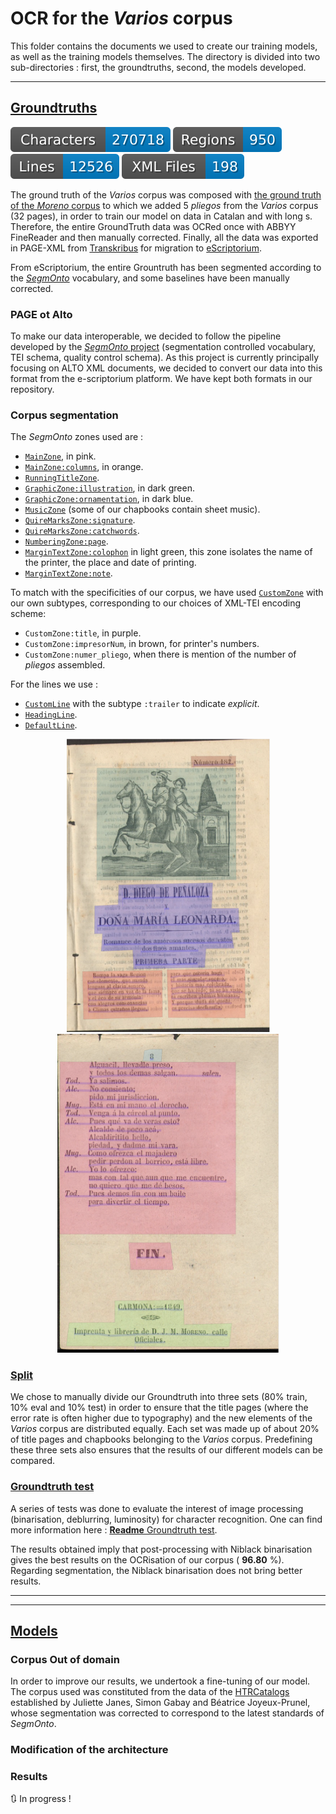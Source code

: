 # OCR for the _Varios_ corpus #

This folder contains the documents we used to create our training models, as well as the training models themselves. The directory is divided into two sub-directories : first, the groundtruths, second, the models developed.
******
## [Groundtruths](https://github.com/DesenrollandoElCordel/FoNDUE-Spanish-chapbooks-Dataset/tree/main/Grountruth) ##
![characters badge](badges/characters.svg) ![regions badge](badges/regions.svg) ![lines badge](badges/lines.svg) ![files badge](badges/files.svg)

The ground truth of the _Varios_ corpus was composed with [the ground truth of the _Moreno_ corpus](https://github.com/DesenrollandoElCordel/Moreno-OCR-files/tree/main/Moreno-GroundTruth) to which we added 5 _pliegos_ from the _Varios_ corpus (32 pages), in order to train our model on data in Catalan and with long s. Therefore, the entire GroundTruth data was OCRed once with ABBYY FineReader and then manually corrected. Finally, all the data was exported in PAGE-XML from [Transkribus](https://readcoop.eu/transkribus/?sc=Transkribus) for migration to [eScriptorium](https://gitlab.inria.fr/scripta/escriptorium). 

From eScriptorium, the entire Grountruth has been segmented according to the [_SegmOnto_](https://github.com/SegmOnto/Guidelines) vocabulary, and some baselines have been manually corrected. 

### PAGE ot Alto ###

To make our data interoperable, we decided to follow the pipeline developed by the [_SegmOnto_ project](https://hal.archives-ouvertes.fr/hal-03336528) (segmentation controlled vocabulary, TEI schema, quality control schema). As this project is currently  principally focusing on ALTO XML documents, we decided to convert our data into this format from the e-scriptorium platform. 
We have kept both formats in our repository.

### Corpus segmentation ####

The _SegmOnto_ zones used are : 

- [`MainZone`](https://github.com/SegmOnto/Guidelines/blob/main/zones/MainZone/MainZone.md), in pink.
- [`MainZone:columns`](https://github.com/SegmOnto/Guidelines/blob/main/zones/MainZone/MainZone.md), in orange.
- [`RunningTitleZone`](https://github.com/SegmOnto/Guidelines/blob/main/zones/RunningTitleZone/RunningTitleZone.md).
- [`GraphicZone:illustration`](https://github.com/SegmOnto/Guidelines/blob/main/zones/GraphicZone/DecorationZone.md), in dark green.
- [`GraphicZone:ornamentation`](https://github.com/SegmOnto/Guidelines/blob/main/zones/GraphicZone/DecorationZone.md), in dark blue. 
- [`MusicZone`](https://github.com/SegmOnto/Guidelines/blob/main/zones/MusicZone/MusicZone.md) (some of our chapbooks contain sheet music). 
- [`QuireMarksZone:signature`](https://github.com/SegmOnto/Guidelines/blob/main/zones/QuireMarksZone/QuireMarksZone.md).
- [`QuireMarksZone:catchwords`](https://github.com/SegmOnto/Guidelines/blob/main/zones/QuireMarksZone/QuireMarksZone.md).
- [`NumberingZone:page`](https://github.com/SegmOnto/Guidelines/blob/main/zones/NumberingZone/NumberingZone.md).
- [`MarginTextZone:colophon`](https://github.com/SegmOnto/Guidelines/blob/main/zones/MarginTextZone/MarginTextZone.md) in light green, this zone isolates the name of the printer, the place and date of printing.
- [`MarginTextZone:note`](https://github.com/SegmOnto/Guidelines/blob/main/zones/MarginTextZone/MarginTextZone.md).

To match with the specificities of our corpus, we have used [`CustomZone`](https://github.com/SegmOnto/Guidelines/blob/main/zones/CustomZone/CustomZone.md) with our own subtypes, corresponding to our choices of XML-TEI encoding scheme: 

- `CustomZone:title`, in purple. 
- `CustomZone:impresorNum`, in brown, for printer's numbers.
- `CustomZone:numer_pliego`, when there is mention of the number of _pliegos_ assembled.
 
For the lines we use : 
-  [`CustomLine`](https://github.com/SegmOnto/Guidelines/blob/main/lines/CustomLine/CustomLine.md) with the subtype `:trailer` to indicate _explicit_. 
-  [`HeadingLine`](https://github.com/SegmOnto/Guidelines/blob/main/lines/HeadingLine/HeadingLine.md). 
-  [`DefaultLine`](https://github.com/SegmOnto/Guidelines/blob/main/lines/DefaultLine/DefaultLine.md).
<p class="float" align="center">
    <img src="Readme-picture/Moreno_172.png" width="325"/>
  <img src="Readme-picture/Moreno_097.png" width="355"/>
  </p>
 


### [Split](https://github.com/DesenrollandoElCordel/Varios-OCR-files/tree/main/Grountruths/Split) ####

We chose to manually divide our Groundtruth into three sets (80% train, 10% eval and 10% test) in order to ensure that the title pages (where the error rate is often higher due to typography) and the new elements of the _Varios_ corpus are distributed equally. Each set was made up of about 20% of title pages and chapbooks belonging to the _Varios_ corpus. Predefining these three sets also ensures that the results of our different models can be compared.

### [Groundtruth test](https://github.com/DesenrollandoElCordel/Varios-OCR-files/tree/main/Grountruths/Varios-GroundTruth-Test-Alto) ####

A series of tests was done to evaluate the interest of image processing (binarisation, deblurring, luminosity) for character recognition. 
One can find more information here : [__Readme__ Groundtruth test](https://github.com/DesenrollandoElCordel/Varios-OCR-files/blob/main/Grountruths/Varios-GroundTruth-Test-Alto/README.md). 

The results obtained imply that post-processing with Niblack binarisation gives the best results on the OCRisation of our corpus ( **96.80** %). Regarding segmentation, the Niblack binarisation does not bring better results. 
_____________
_____________

## [Models](https://github.com/DesenrollandoElCordel/Varios-OCR-files/tree/main/Models/Models-htr-Varios) ###


### Corpus Out of domain ####

In order to improve our results, we undertook a fine-tuning of our model. The corpus used was constituted from the data of the [HTRCatalogs](https://github.com/Juliettejns/cataloguesSegmentationOCR/) established by Juliette Janes, Simon Gabay and Béatrice Joyeux-Prunel, whose segmentation was corrected to correspond to the latest standards of _SegmOnto_. 

### Modification of the architecture ####

### Results ####

:arrows_clockwise: In progress !
